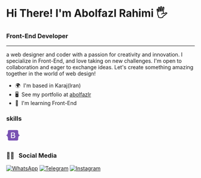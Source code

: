 # Hi There! I'm Abolfazl Rahimi 🖐

### Front-End Developer

---
a web designer and coder with a passion for creativity and innovation. I specialize in Front-End, and love taking on new challenges. I'm open to collaboration and eager to exchange ideas. Let's create something amazing together in the world of web design!

- 🌍  I'm based in Karaj(Iran)
- 🖥️  See my portfolio at [abolfazlr](https://abolfazlr.netlify.app)
- 🧠  I'm learning Front-End


### skills
<img src="https://github.com/rahimia2007/rahimia2007/blob/main/bootstrap-colored.svg" width="36" height="36" alt="Javascript" />




<h3>👨‍💻 &nbsp; Social Media</h3>

[![WhatsApp](https://img.shields.io/badge/WhatsApp-25D366.svg?logo=whatsapp&logoColor=white)](https://wa.me/989015938070)
[![Telegram](https://img.shields.io/badge/Telegram-184199.svg?logo=telegram&logoColor=white)](https://t.me/rahimia1385)
[![Instagram](https://img.shields.io/badge/instagram-fd1d1d.svg?logo=instagram&logoColor=white)](https://www.instagram.com/rahimi.abolfazl.2007)
